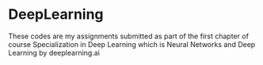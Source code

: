 # DeepLearning
These codes are my assignments submitted as part of the first chapter of course Specialization in Deep Learning which is Neural Networks and Deep Learning by deeplearning.ai
